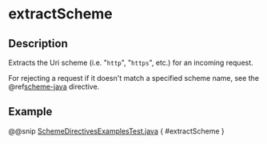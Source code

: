 <a id="extractscheme-java"></a>
# extractScheme

## Description

Extracts the Uri scheme (i.e. "`http`", "`https`", etc.) for an incoming request.

For rejecting a request if it doesn't match a specified scheme name, see the @ref[scheme-java](scheme.md#scheme-java) directive.

## Example

@@snip [SchemeDirectivesExamplesTest.java](../../../../../../../test/java/docs/http/javadsl/server/directives/SchemeDirectivesExamplesTest.java) { #extractScheme }